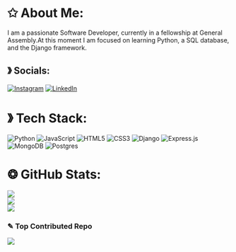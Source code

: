 # ✩ About Me:
I am a passionate Software Developer, currently in a fellowship at General Assembly.At this moment I am focused on learning Python, a SQL database, and the Django framework. 


## 》 Socials:
[![Instagram](https://img.shields.io/badge/Instagram-%23E4405F.svg?logo=Instagram&logoColor=white)](https://instagram.com/https://www.instagram.com/byeeecass/?hl=en) [![LinkedIn](https://img.shields.io/badge/LinkedIn-%230077B5.svg?logo=linkedin&logoColor=white)](https://linkedin.com/in/https://www.linkedin.com/in/cass-walters/) 

# 》 Tech Stack:
![Python](https://img.shields.io/badge/python-3670A0?style=plastic&logo=python&logoColor=ffdd54) ![JavaScript](https://img.shields.io/badge/javascript-%23323330.svg?style=plastic&logo=javascript&logoColor=%23F7DF1E) ![HTML5](https://img.shields.io/badge/html5-%23E34F26.svg?style=plastic&logo=html5&logoColor=white) ![CSS3](https://img.shields.io/badge/css3-%231572B6.svg?style=plastic&logo=css3&logoColor=white) ![Django](https://img.shields.io/badge/django-%23092E20.svg?style=plastic&logo=django&logoColor=white) ![Express.js](https://img.shields.io/badge/express.js-%23404d59.svg?style=plastic&logo=express&logoColor=%2361DAFB) ![MongoDB](https://img.shields.io/badge/MongoDB-%234ea94b.svg?style=plastic&logo=mongodb&logoColor=white) ![Postgres](https://img.shields.io/badge/postgres-%23316192.svg?style=plastic&logo=postgresql&logoColor=white)
# ❂ GitHub Stats:
![](https://github-readme-stats.vercel.app/api?username=hicass&theme=dark&hide_border=true&include_all_commits=false&count_private=false)<br/>
![](https://github-readme-streak-stats.herokuapp.com/?user=hicass&theme=dark&hide_border=true)<br/>
![](https://github-readme-stats.vercel.app/api/top-langs/?username=hicass&theme=dark&hide_border=true&include_all_commits=false&count_private=false&layout=compact)

### ✎ Top Contributed Repo
![](https://github-contributor-stats.vercel.app/api?username=hicass&limit=5&theme=dark&combine_all_yearly_contributions=true)

<!-- Proudly created with GPRM ( https://gprm.itsvg.in ) -->
